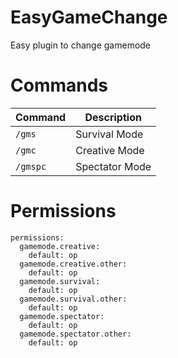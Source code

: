 # EasyGameChange

Easy plugin to change gamemode

# Commands
|**Command**|**Description**|
|-----------|---------------|
|`/gms`|Survival Mode|
|`/gmc`|Creative Mode|
|`/gmspc`|Spectator Mode|

# Permissions
```
permissions:
  gamemode.creative:
    default: op
  gamemode.creative.other:
    default: op
  gamemode.survival:
    default: op
  gamemode.survival.other:
    default: op
  gamemode.spectator:
    default: op
  gamemode.spectator.other:
    default: op
```
